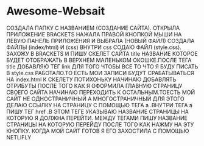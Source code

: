 # Awesome-Websait
СОЗДАЛА ПАПКУ С НАЗВАНИЕМ (СОЗДАНИЕ САЙТА). ОТКРЫЛА ПРИЛОЖЕНИЕ BRACKETS НАЖАЛА ПРАВОЙ КНОПКОЙ МЫШИ НА ЛЕВУЮ ПАНЕЛЬ ПРИЛОЖЕНИЯ И ВЫБРАЛА (НОВЫЙ ФАЙЛ) СОЗДАЛА ФАЙЛЫ (index/html) И (css) ВНУТРИ css СОДАЮ ФАЙЛ (style.css). ЗАХОЖУ В BRACKETS И ПИШУ СКЕЛЕТ САЙТА
    title НАЗВАНИЕ КОТОРОЕ БУДЕТ ОТОБРАЖАТЬ В ВЕРХНЕМ МАЛЕНЬКОМ ОКОШКЕ.ПОСЛЕ ТЕГА title ДОБАВЛЯЮ ТЕГ link ДЛЯ ТОГО ЧТОБЫ ВСЕ ТО ЧТО Я БУДУ ПИСАТЬ В style.css РАБОТАЛО.ТО ЕСТЬ МОИ ЗАПИСИ БУДУТ СРАБАТЫВАТЬСЯ НА index.html К СКЕЛЕТУ ПОТИХОНЬКУ НАЧИНАЮ ДОБАВЛЯТЬ ОТРИБУТЫ ПОСЛЕ ТОГО КАК Я ОФОРМИЛА ГЛАВНУЮ СТРАНИЦУ СВОЕГО САЙТА НАЧИНАЮ ПЕРЕХОДИТЬ К ОСТАЛЬНЫМ.ТОЕСТЬ МОЙ САЙТ НЕ ОДНОСТРАНИЧНЫЙ А МНОГОСТРАНИЧНЫЙ ДЛЯ ЭТОГО ДЕЛАЮ ССЫЛКУ НА СТРАНИЦУ С ПОМОЩЬЮ ТЕГА a .ВНУТРИ ТЕГА a ПИШУ ТЕГ href .В ЭТОМ ТЕГЕ УКАЗЫВАЮ НАЗВАНИЕ СТРАНИЦЫ НА КОТОРУЮ Я ДОЛЖНА ПЕРЕЙТИ. МЕЖДУ ТЕГАМИ ПИШУ НАЗВАНИЕ СТРАНИЦЫ НА КОТОРУЮ ПЕРЕЙДУ ПОСЛЕ ТОГО КАК НАЖМУ НА ЭТУ КНОПКУ. 
    КОГДА МОЙ САЙТ ГОТОВ Я ЕГО ЗАХОСТИЛА С ПОМОЩЬЮ NETLIFLY
